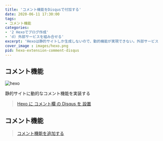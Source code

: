 ```yaml
---
title: 'コメント機能をDisqusで付加する'
date: 2020-06-11 17:30:00
tags:
- コメント機能
categories:
- '2 Hexoでブログ作成'
- 'd) 外部サービスを組み合せる'
excerpt: 'Hexoは静的サイトしか生成しないので、動的機能が実現できない。外部サービスDisqusでコメント機能を追加する。'
cover_image : images/hexo.png
pid: hexo-extension-comment-disqus
---
```


## コメント機能
![hexo](https://burturki.sirv.com/diy/hexo.png?w=300)

静的サイトに動的なコメント機能を実装する

> [Hexo に コメント欄 の Disqus を 設置](https://azriton.github.io/2017/02/26/Hexoにコメント欄のDisqusを設置/)

## コメント機能

> [コメント機能を追加する](https://www.fascinatedwithtofu.com/2017/01/18/hexo-disqus-toc/)